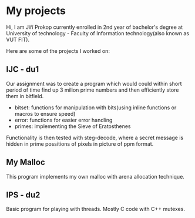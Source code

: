 # My projects

Hi, I am Jiří Prokop currently enrolled in 2nd year of bachelor's degree at University of technology - Faculty of Information technology(also known as VUT FIT).

Here are some of the projects I worked on:

## IJC - du1

Our assignment was to create a program which would could within short period of time find up 3 milion prime numbers and then efficiently store them in bitfield. 

- bitset: functions for manipulation with bits(using inline functions or macros to ensure speed)
- error: functions for easier error handling
- primes: implementing the Sieve of Eratosthenes
       
Functionality is then tested with steg-decode, where a secret message is hidden in prime possitions of pixels in picture of ppm format.

## My Malloc
This program implements my own malloc with arena allocation technique.

## IPS - du2
Basic program for playing with threads. Mostly C code with C++ mutexes.
